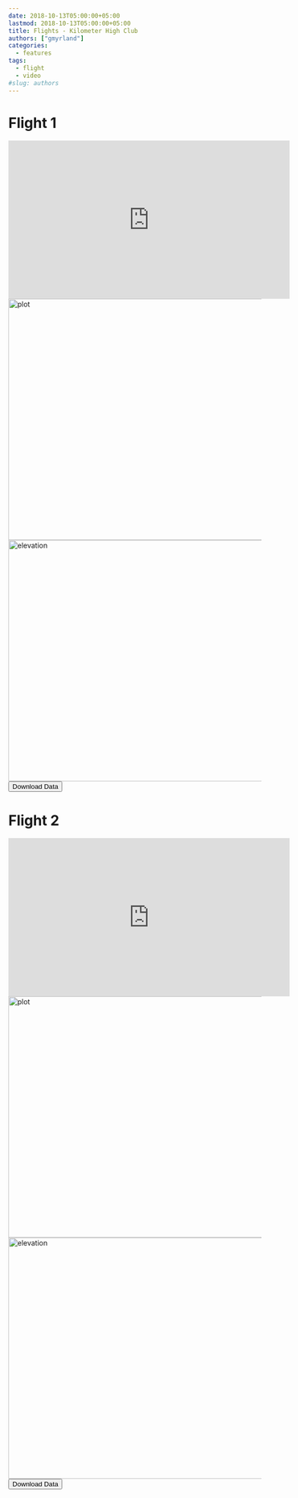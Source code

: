 ```yaml
---
date: 2018-10-13T05:00:00+05:00
lastmod: 2018-10-13T05:00:00+05:00
title: Flights - Kilometer High Club
authors: ["gmyrland"]
categories:
  - features
tags:
  - flight
  - video
#slug: authors
---
```


# Flight 1

<iframe width="560" height="315" src="https://www.youtube.com/embed/C74ZHxfLyW4" frameborder="0" allow="accelerometer; autoplay; encrypted-media; gyroscope; picture-in-picture" allowfullscreen></iframe>
<img src="/data/2018-10-13-Glen-01-plot.png" alt="plot" style="width:640px;height:480px;">
<img src="/data/2018-10-13-Glen-01-elevation.png" alt="elevation" style="width:640px;height:480px;">
<form action="/data/2018-10-13-Glen-01.kmz"><input type="submit" value="Download Data" /></form>

# Flight 2

<iframe width="560" height="315" src="https://www.youtube.com/embed/X4pWxpXHWUo" frameborder="0" allow="accelerometer; autoplay; encrypted-media; gyroscope; picture-in-picture" allowfullscreen></iframe>
<img src="/data/2018-10-13-Glen-02-plot.png" alt="plot" style="width:640px;height:480px;">
<img src="/data/2018-10-13-Glen-02-elevation.png" alt="elevation" style="width:640px;height:480px;">
<form action="/data/2018-10-13-Glen-02.kmz"><input type="submit" value="Download Data" /></form>

